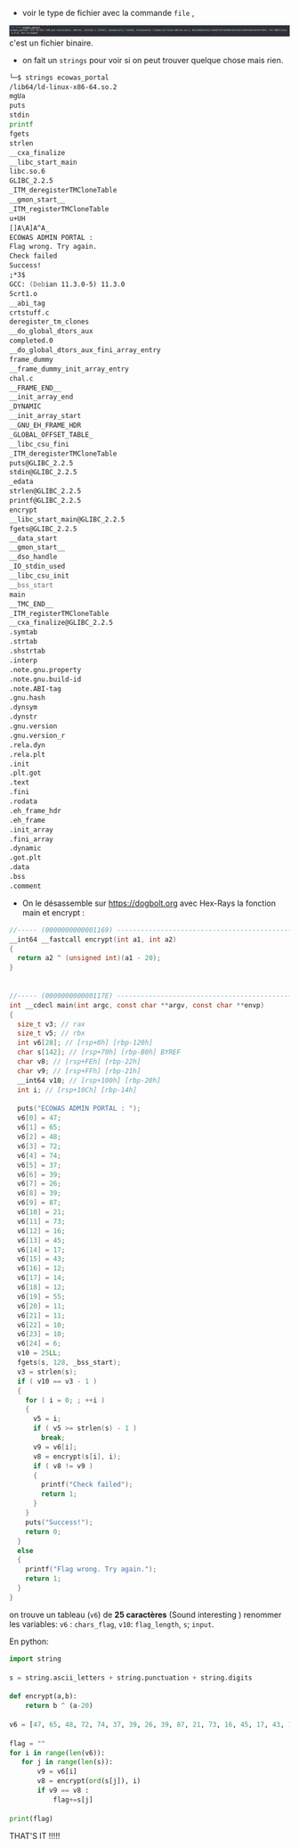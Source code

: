 
- voir le type de fichier avec la commande `file` , 


<img title="file command" alt="Alt text" src="file_result.png">
c'est un fichier binaire.


- on fait un `strings` pour voir si on peut trouver quelque chose mais  rien.
``` zsh
└─$ strings ecowas_portal      
/lib64/ld-linux-x86-64.so.2
mgUa
puts
stdin
printf
fgets
strlen
__cxa_finalize
__libc_start_main
libc.so.6
GLIBC_2.2.5
_ITM_deregisterTMCloneTable
__gmon_start__
_ITM_registerTMCloneTable
u+UH
[]A\A]A^A_
ECOWAS ADMIN PORTAL : 
Flag wrong. Try again.
Check failed
Success!
;*3$
GCC: (Debian 11.3.0-5) 11.3.0
Scrt1.o
__abi_tag
crtstuff.c
deregister_tm_clones
__do_global_dtors_aux
completed.0
__do_global_dtors_aux_fini_array_entry
frame_dummy
__frame_dummy_init_array_entry
chal.c
__FRAME_END__
__init_array_end
_DYNAMIC
__init_array_start
__GNU_EH_FRAME_HDR
_GLOBAL_OFFSET_TABLE_
__libc_csu_fini
_ITM_deregisterTMCloneTable
puts@GLIBC_2.2.5
stdin@GLIBC_2.2.5
_edata
strlen@GLIBC_2.2.5
printf@GLIBC_2.2.5
encrypt
__libc_start_main@GLIBC_2.2.5
fgets@GLIBC_2.2.5
__data_start
__gmon_start__
__dso_handle
_IO_stdin_used
__libc_csu_init
__bss_start
main
__TMC_END__
_ITM_registerTMCloneTable
__cxa_finalize@GLIBC_2.2.5
.symtab
.strtab
.shstrtab
.interp
.note.gnu.property
.note.gnu.build-id
.note.ABI-tag
.gnu.hash
.dynsym
.dynstr
.gnu.version
.gnu.version_r
.rela.dyn
.rela.plt
.init
.plt.got
.text
.fini
.rodata
.eh_frame_hdr
.eh_frame
.init_array
.fini_array
.dynamic
.got.plt
.data
.bss
.comment
```

- On le désassemble sur https://dogbolt.org avec  Hex-Rays
la fonction main  et encrypt :
``` C
//----- (0000000000001169) ----------------------------------------------------
__int64 __fastcall encrypt(int a1, int a2)
{
  return a2 ^ (unsigned int)(a1 - 20);
}


//----- (000000000000117E) ----------------------------------------------------
int __cdecl main(int argc, const char **argv, const char **envp)
{
  size_t v3; // rax
  size_t v5; // rbx
  int v6[28]; // [rsp+0h] [rbp-120h]
  char s[142]; // [rsp+70h] [rbp-B0h] BYREF
  char v8; // [rsp+FEh] [rbp-22h]
  char v9; // [rsp+FFh] [rbp-21h]
  __int64 v10; // [rsp+100h] [rbp-20h]
  int i; // [rsp+10Ch] [rbp-14h]

  puts("ECOWAS ADMIN PORTAL : ");
  v6[0] = 47;
  v6[1] = 65;
  v6[2] = 48;
  v6[3] = 72;
  v6[4] = 74;
  v6[5] = 37;
  v6[6] = 39;
  v6[7] = 26;
  v6[8] = 39;
  v6[9] = 87;
  v6[10] = 21;
  v6[11] = 73;
  v6[12] = 16;
  v6[13] = 45;
  v6[14] = 17;
  v6[15] = 43;
  v6[16] = 12;
  v6[17] = 14;
  v6[18] = 12;
  v6[19] = 55;
  v6[20] = 11;
  v6[21] = 11;
  v6[22] = 10;
  v6[23] = 10;
  v6[24] = 6;
  v10 = 25LL;
  fgets(s, 128, _bss_start);
  v3 = strlen(s);
  if ( v10 == v3 - 1 )
  {
    for ( i = 0; ; ++i )
    {
      v5 = i;
      if ( v5 >= strlen(s) - 1 )
        break;
      v9 = v6[i];
      v8 = encrypt(s[i], i);
      if ( v8 != v9 )
      {
        printf("Check failed");
        return 1;
      }
    }
    puts("Success!");
    return 0;
  }
  else
  {
    printf("Flag wrong. Try again.");
    return 1;
  }
} 
```

on trouve un tableau (`v6`) de **25 caractères** (Sound interesting )
renommer les variables: 
 `v6` : `chars_flag`, `v10`: `flag_length`, `s`; `input`.
 
 En python:
 
 ``` python
import string 

s = string.ascii_letters + string.punctuation + string.digits 
 
def encrypt(a,b): 
	 return b ^ (a-20) 
	 
v6 = [47, 65, 48, 72, 74, 37, 39, 26, 39, 87, 21, 73, 16, 45, 17, 43, 12, 14, 12, 55, 11, 11, 10, 10,6] 

flag = "" 
for i in range(len(v6)): 
	for j in range(len(s)): 
		v9 = v6[i] 
		v8 = encrypt(ord(s[j]), i)  
		if v9 == v8 : 
			flag+=s[j]

print(flag)
```

THAT'S IT !!!!! 
